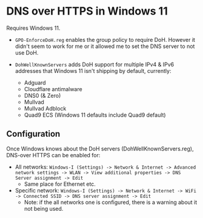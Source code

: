 # DNS over HTTPS in Windows 11

Requires Windows 11.

- `GPO-EnforceDoH.reg` enables the group policy to require DoH. However it
	didn't seem to work for me or it allowed me to set the DNS server to not
	use DoH.

- `DohWellKnownServers` adds DoH support for multiple IPv4 & IPv6 addresses
	that Windows 11 isn't shipping by default, currently:
	- Adguard
	- Cloudflare antimalware
	- DNS0 (& Zero)
	- Mullvad
	- Mullvad Adblock
	- Quad9 ECS (Windows 11 defaults include Quad9 default)

## Configuration

Once Windows knows about the DoH servers (DohWellKnownServers.reg), DNS-over
HTTPS can be enabled for:

- All networks: `Windows-I (Settings) -> Network & Internet -> Advanced network settings -> WLAN -> View additional properties -> DNS Server assignment -> Edit`
	- Same place for Ethernet etc.
- Specific network: `Windows-I (Settings) -> Network & Internet -> WiFi -> Connected SSID -> DNS server assignment -> Edit`
	- Note: if the all networks one is configured, there is a warning about it not being used.
